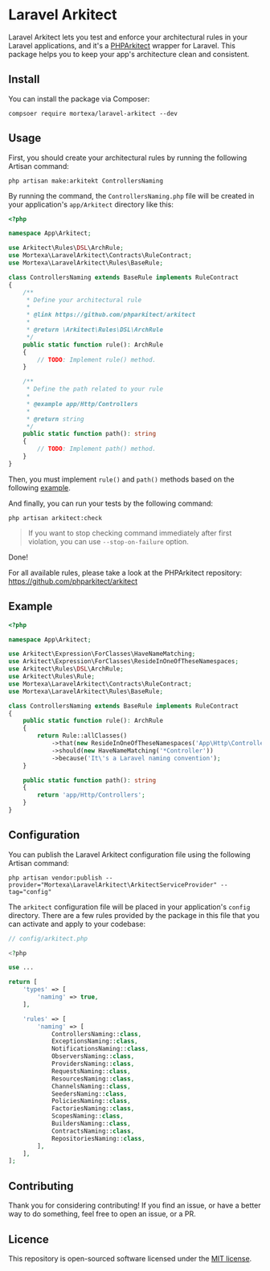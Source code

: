 # Laravel Arkitect

Laravel Arkitect lets you test and enforce your architectural rules in your Laravel applications, and it's
a [PHPArkitect](https://github.com/phparkitect/arkitect) wrapper for Laravel. This package helps you to keep your app's
architecture clean and consistent.

## Install

You can install the package via Composer:

```
compsoer require mortexa/laravel-arkitect --dev
```

## Usage

First, you should create your architectural rules by running the following Artisan command:

`php artisan make:arkitekt ControllersNaming`

By running the command, the `ControllersNaming.php` file will be created in your application's `app/Arkitect` directory like this:

```php
<?php

namespace App\Arkitect;

use Arkitect\Rules\DSL\ArchRule;
use Mortexa\LaravelArkitect\Contracts\RuleContract;
use Mortexa\LaravelArkitect\Rules\BaseRule;

class ControllersNaming extends BaseRule implements RuleContract
{
    /**
     * Define your architectural rule
     *
     * @link https://github.com/phparkitect/arkitect
     *
     * @return \Arkitect\Rules\DSL\ArchRule
     */
    public static function rule(): ArchRule
    {
        // TODO: Implement rule() method.
    }

    /**
     * Define the path related to your rule
     *
     * @example app/Http/Controllers
     *
     * @return string
     */
    public static function path(): string
    {
        // TODO: Implement path() method.
    }
}
```
Then, you must implement `rule()` and `path()` methods based on the following [example](#example).

And finally, you can run your tests by the following command:

`php artisan arkitect:check`

> If you want to stop checking command immediately after first violation, you can use `--stop-on-failure` option.

Done!

For all available rules, please take a look at the PHPArkitect repository: https://github.com/phparkitect/arkitect

## Example

```php
<?php

namespace App\Arkitect;

use Arkitect\Expression\ForClasses\HaveNameMatching;
use Arkitect\Expression\ForClasses\ResideInOneOfTheseNamespaces;
use Arkitect\Rules\DSL\ArchRule;
use Arkitect\Rules\Rule;
use Mortexa\LaravelArkitect\Contracts\RuleContract;
use Mortexa\LaravelArkitect\Rules\BaseRule;

class ControllersNaming extends BaseRule implements RuleContract
{
    public static function rule(): ArchRule
    {
        return Rule::allClasses()
            ->that(new ResideInOneOfTheseNamespaces('App\Http\Controllers'))
            ->should(new HaveNameMatching('*Controller'))
            ->because('It\'s a Laravel naming convention');
    }

    public static function path(): string
    {
        return 'app/Http/Controllers';
    }
}
```

## Configuration

You can publish the Laravel Arkitect configuration file using the following Artisan command:

`php artisan vendor:publish --provider="Mortexa\LaravelArkitect\ArkitectServiceProvider" --tag="config"`

The `arkitect` configuration file will be placed in your application's `config` directory. There are a few rules
provided by the package in this file that you can activate and apply to your codebase:

```php
// config/arkitect.php

<?php

use ...

return [
    'types' => [
        'naming' => true,
    ],

    'rules' => [
        'naming' => [
            ControllersNaming::class,
            ExceptionsNaming::class,
            NotificationsNaming::class,
            ObserversNaming::class,
            ProvidersNaming::class,
            RequestsNaming::class,
            ResourcesNaming::class,
            ChannelsNaming::class,
            SeedersNaming::class,
            PoliciesNaming::class,
            FactoriesNaming::class,
            ScopesNaming::class,
            BuildersNaming::class,
            ContractsNaming::class,
            RepositoriesNaming::class,
        ],
    ],
];
```

## Contributing

Thank you for considering contributing! If you find an issue, or have a better way to do something, feel free to open an
issue, or a PR.

## Licence

This repository is open-sourced software licensed under the [MIT license](https://opensource.org/licenses/MIT).
